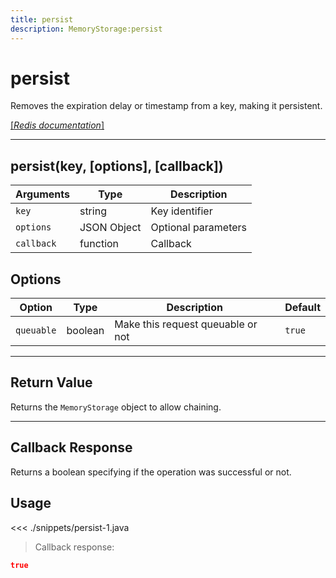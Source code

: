 ```yaml
---
title: persist
description: MemoryStorage:persist
---
```


# persist

Removes the expiration delay or timestamp from a key, making it persistent.

[[_Redis documentation_]](https://redis.io/commands/persist)

---

## persist(key, [options], [callback])

| Arguments  | Type        | Description         |
| ---------- | ----------- | ------------------- |
| `key`      | string      | Key identifier      |
| `options`  | JSON Object | Optional parameters |
| `callback` | function    | Callback            |

## Options

| Option     | Type    | Description                       | Default |
| ---------- | ------- | --------------------------------- | ------- |
| `queuable` | boolean | Make this request queuable or not | `true`  |

---

## Return Value

Returns the `MemoryStorage` object to allow chaining.

---

## Callback Response

Returns a boolean specifying if the operation was successful or not.

## Usage

<<< ./snippets/persist-1.java

> Callback response:

```json
true
```
